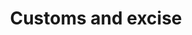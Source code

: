 ---
title: Customs and excise
longTitle: 'Customs and excise'
tags:
- gccommon
relatedTerm:
- "[[Imports Excise taxes Tariffs International trade B]]"
use:
- "[[Excise regulations]]"
---